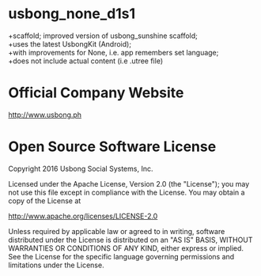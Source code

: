 # usbong_none_d1s1
+scaffold; improved version of usbong_sunshine scaffold;<br>
+uses the latest UsbongKit (Android);<br>
+with improvements for None, i.e. app remembers set language;<br>
+does not include actual content (i.e .utree file)

# Official Company Website
http://www.usbong.ph

# Open Source Software License
Copyright 2016 Usbong Social Systems, Inc.

Licensed under the Apache License, Version 2.0 (the "License"); you may not use this file except in compliance with the License. You may obtain a copy of the License at

   http://www.apache.org/licenses/LICENSE-2.0
  
Unless required by applicable law or agreed to in writing, software distributed under the License is distributed on an "AS IS" BASIS, WITHOUT WARRANTIES OR CONDITIONS OF ANY KIND, either express or implied. See the License for the specific language governing permissions and limitations under the License.
